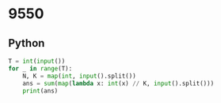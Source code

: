 # 9550

## Python

```python
T = int(input())
for _ in range(T):
    N, K = map(int, input().split())
    ans = sum(map(lambda x: int(x) // K, input().split()))
    print(ans)

```
